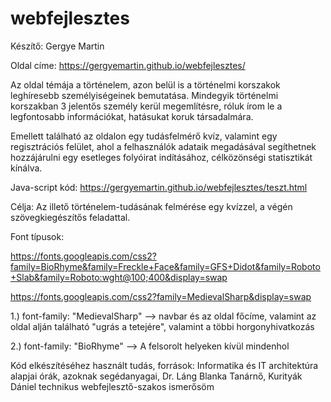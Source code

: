 # webfejlesztes
Készítő: Gergye Martin

Oldal címe: https://gergyemartin.github.io/webfejlesztes/

Az oldal témája a történelem, azon belül is a történelmi korszakok leghíresebb személyiségeinek bemutatása. Mindegyik történelmi korszakban 3 jelentős személy kerül megemlítésre, róluk írom le a legfontosabb információkat, hatásukat koruk társadalmára.

Emellett található az oldalon egy tudásfelmérő kvíz, valamint egy regisztrációs felület, ahol a felhasználók adataik megadásával segíthetnek hozzájárulni egy esetleges folyóirat indításához, célközönségi statisztikát kínálva.

Java-script kód: https://gergyemartin.github.io/webfejlesztes/teszt.html

Célja: Az illető történelem-tudásának felmérése egy kvízzel, a végén szövegkiegészítős feladattal.

Font típusok:

https://fonts.googleapis.com/css2?family=BioRhyme&family=Freckle+Face&family=GFS+Didot&family=Roboto+Slab&family=Roboto:wght@100;400&display=swap

https://fonts.googleapis.com/css2?family=MedievalSharp&display=swap

1.) font-family: "MedievalSharp" --> navbar és az oldal főcíme, valamint az oldal alján található "ugrás a tetejére", valamint a többi horgonyhivatkozás

2.) font-family: "BioRhyme" --> A felsorolt helyeken kívül mindenhol

Kód elkészítéséhez használt tudás, források: Informatika és IT architektúra alapjai órák, azoknak segédanyagai, Dr. Láng Blanka Tanárnő, Kurityák Dániel technikus webfejlesztő-szakos ismerősöm
